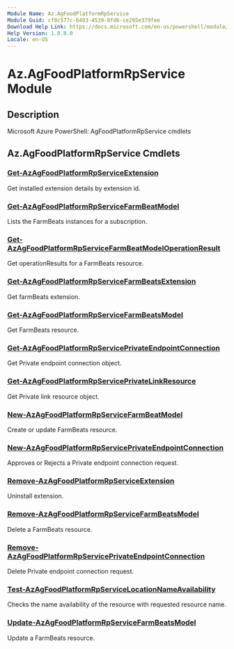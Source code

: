 ```yaml
---
Module Name: Az.AgFoodPlatformRpService
Module Guid: cf8c577c-6493-4539-8fd6-ce295e379fee
Download Help Link: https://docs.microsoft.com/en-us/powershell/module/az.agfoodplatformrpservice
Help Version: 1.0.0.0
Locale: en-US
---
```


# Az.AgFoodPlatformRpService Module
## Description
Microsoft Azure PowerShell: AgFoodPlatformRpService cmdlets

## Az.AgFoodPlatformRpService Cmdlets
### [Get-AzAgFoodPlatformRpServiceExtension](Get-AzAgFoodPlatformRpServiceExtension.md)
Get installed extension details by extension id.

### [Get-AzAgFoodPlatformRpServiceFarmBeatModel](Get-AzAgFoodPlatformRpServiceFarmBeatModel.md)
Lists the FarmBeats instances for a subscription.

### [Get-AzAgFoodPlatformRpServiceFarmBeatModelOperationResult](Get-AzAgFoodPlatformRpServiceFarmBeatModelOperationResult.md)
Get operationResults for a FarmBeats resource.

### [Get-AzAgFoodPlatformRpServiceFarmBeatsExtension](Get-AzAgFoodPlatformRpServiceFarmBeatsExtension.md)
Get farmBeats extension.

### [Get-AzAgFoodPlatformRpServiceFarmBeatsModel](Get-AzAgFoodPlatformRpServiceFarmBeatsModel.md)
Get FarmBeats resource.

### [Get-AzAgFoodPlatformRpServicePrivateEndpointConnection](Get-AzAgFoodPlatformRpServicePrivateEndpointConnection.md)
Get Private endpoint connection object.

### [Get-AzAgFoodPlatformRpServicePrivateLinkResource](Get-AzAgFoodPlatformRpServicePrivateLinkResource.md)
Get Private link resource object.

### [New-AzAgFoodPlatformRpServiceFarmBeatModel](New-AzAgFoodPlatformRpServiceFarmBeatModel.md)
Create or update FarmBeats resource.

### [New-AzAgFoodPlatformRpServicePrivateEndpointConnection](New-AzAgFoodPlatformRpServicePrivateEndpointConnection.md)
Approves or Rejects a Private endpoint connection request.

### [Remove-AzAgFoodPlatformRpServiceExtension](Remove-AzAgFoodPlatformRpServiceExtension.md)
Uninstall extension.

### [Remove-AzAgFoodPlatformRpServiceFarmBeatsModel](Remove-AzAgFoodPlatformRpServiceFarmBeatsModel.md)
Delete a FarmBeats resource.

### [Remove-AzAgFoodPlatformRpServicePrivateEndpointConnection](Remove-AzAgFoodPlatformRpServicePrivateEndpointConnection.md)
Delete Private endpoint connection request.

### [Test-AzAgFoodPlatformRpServiceLocationNameAvailability](Test-AzAgFoodPlatformRpServiceLocationNameAvailability.md)
Checks the name availability of the resource with requested resource name.

### [Update-AzAgFoodPlatformRpServiceFarmBeatsModel](Update-AzAgFoodPlatformRpServiceFarmBeatsModel.md)
Update a FarmBeats resource.

